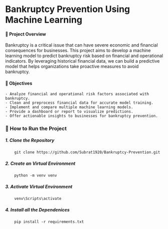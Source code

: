 # Bankruptcy Prevention Using Machine Learning
#### 📌 Project Overview
Bankruptcy is a critical issue that can have severe economic and financial consequences for businesses. This project aims to develop a machine learning model to predict bankruptcy risk based on financial and operational indicators. By leveraging historical financial data, we can build a predictive model that helps organizations take proactive measures to avoid bankruptcy.

#### 🚀 Objectives
    - Analyze financial and operational risk factors associated with bankruptcy.
    - Clean and preprocess financial data for accurate model training.
    - Implement and compare multiple machine learning models.
    - Provide a dashboard or report to visualize predictions.
    - Offer actionable insights to businesses for bankruptcy prevention.

### 📌 How to Run the Project
##### 1. Clone the Repository
        git clone https://github.com/Subrat1920/Bankruptcy-Prevention.git
##### 2. Create an Virtual Environment
        python -m venv venv
##### 3. Activate Virtual Environment
        venv\Scripts\activate
##### 4. Install all the Dependenices
        pip install -r requirements.txt
        